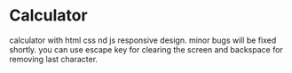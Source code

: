 # Calculator
calculator with html css nd js
responsive design.
minor bugs will be fixed shortly.
you can use escape key for clearing the screen and backspace for removing last character.




